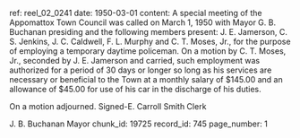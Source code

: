 ref: reel_02_0241
date: 1950-03-01
content: A special meeting of the Appomattox Town Council was called on March 1, 1950 with Mayor G. B. Buchanan presiding and the following members present: J. E. Jamerson, C. S. Jenkins, J. C. Caldwell, F. L. Murphy and C. T. Moses, Jr., for the purpose of employing a temporary daytime policeman. On a motion by C. T. Moses, Jr., seconded by J. E. Jamerson and carried, such employment was authorized for a period of 30 days or longer so long as his services are necessary or beneficial to the Town at a monthly salary of $145.00 and an allowance of $45.00 for use of his car in the discharge of his duties.

On a motion adjourned. Signed-E. Carroll Smith Clerk

J. B. Buchanan Mayor
chunk_id: 19725
record_id: 745
page_number: 1

